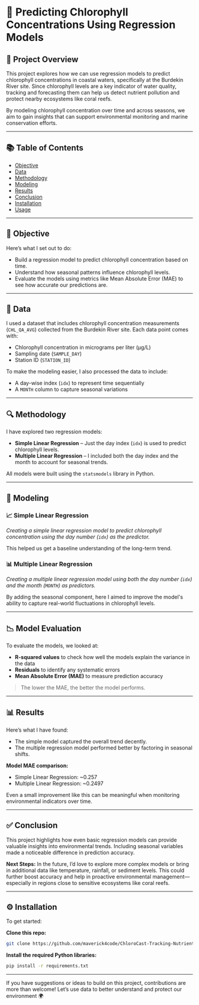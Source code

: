 # 🌿 Predicting Chlorophyll Concentrations Using Regression Models

## 🌊 Project Overview

This project explores how we can use regression models to predict chlorophyll concentrations in coastal waters, specifically at the Burdekin River site. Since chlorophyll levels are a key indicator of water quality, tracking and forecasting them can help us detect nutrient pollution and protect nearby ecosystems like coral reefs.

By modeling chlorophyll concentration over time and across seasons, we aim to gain insights that can support environmental monitoring and marine conservation efforts.

---

## 📚 Table of Contents

* [Objective](#🌟-objective)
* [Data](#🧪-data)
* [Methodology](#🔍-methodology)
* [Modeling](#🧠-modeling)
* [Results](#📉-results)
* [Conclusion](#✅-conclusion)
* [Installation](#⚙%ef%b8%8f-installation)
* [Usage](#🚀-usage)

---

## 🌟 Objective

Here’s what I set out to do:
* Build a regression model to predict chlorophyll concentration based on time.
* Understand how seasonal patterns influence chlorophyll levels.
* Evaluate the models using metrics like Mean Absolute Error (MAE) to see how accurate our predictions are.

---

## 🧪 Data

I used a dataset that includes chlorophyll concentration measurements (`CHL_QA_AVG`) collected from the Burdekin River site. Each data point comes with:
* Chlorophyll concentration in micrograms per liter (µg/L)
* Sampling date (`SAMPLE_DAY`)
* Station ID (`STATION_ID`)

To make the modeling easier, I also processed the data to include:
* A day-wise index (`idx`) to represent time sequentially
* A `MONTH` column to capture seasonal variations

---

## 🔍 Methodology

I have explored two regression models:
* **Simple Linear Regression** – Just the day index (`idx`) is used to predict chlorophyll levels.
* **Multiple Linear Regression** – I included both the day index and the month to account for seasonal trends.

All models were built using the `statsmodels` library in Python.

---

## 🧠 Modeling

### 📈 Simple Linear Regression

*Creating a simple linear regression model to predict chlorophyll concentration using the day number (`idx`) as the predictor.*

This helped us get a baseline understanding of the long-term trend.

### 📊 Multiple Linear Regression

*Creating a multiple linear regression model using both the day number (`idx`) and the month (`MONTH`) as predictors.*

By adding the seasonal component, here I aimed to improve the model's ability to capture real-world fluctuations in chlorophyll levels.

---

## 📉 Model Evaluation

To evaluate the models, we looked at:
* **R-squared values** to check how well the models explain the variance in the data
* **Residuals** to identify any systematic errors
* **Mean Absolute Error (MAE)** to measure prediction accuracy

> The lower the MAE, the better the model performs.

---

## 📊 Results

Here’s what I have found:
* The simple model captured the overall trend decently.
* The multiple regression model performed better by factoring in seasonal shifts.

**Model MAE comparison:**
* Simple Linear Regression: \~0.257
* Multiple Linear Regression: \~0.2497

Even a small improvement like this can be meaningful when monitoring environmental indicators over time.

---

## ✅ Conclusion
This project highlights how even basic regression models can provide valuable insights into environmental trends. Including seasonal variables made a noticeable difference in prediction accuracy.

**Next Steps:**
In the future, I’d love to explore more complex models or bring in additional data like temperature, rainfall, or sediment levels. This could further boost accuracy and help in proactive environmental management—especially in regions close to sensitive ecosystems like coral reefs.

---

## ⚙️ Installation

To get started:

**Clone this repo:**

```bash
git clone https://github.com/maverick4code/ChloroCast-Tracking-Nutrient-Trends-in-Coral-Waters
```

**Install the required Python libraries:**

```bash
pip install -r requirements.txt
```

---


If you have suggestions or ideas to build on this project, contributions are more than welcome! Let’s use data to better understand and protect our environment 🌍
